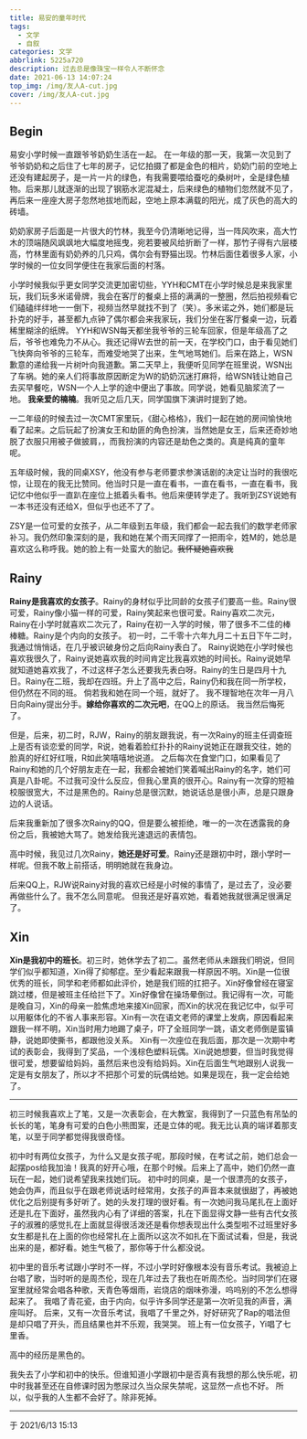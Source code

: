 ```yaml
---
title: 易安的童年时代
tags:
  - 文学
  - 自叙
categories: 文学
abbrlink: 5225a720
description: 过去总是像珠宝一样令人不断怀念
date: 2021-06-13 14:07:24
top_img: /img/友人A-cut.jpg
cover: /img/友人A-cut.jpg
---
```


Begin
---

易安小学时候一直跟爷爷奶奶生活在一起。
在一年级的那一天，我第一次见到了爷爷奶奶和之后住了七年的房子，记忆拍摄了都是金色的相片，奶奶门前的空地上还没有建起房子，是一片一片的绿色，有我需要喂给蚕吃的桑树叶，全是绿色植物。后来那儿就逐渐的出现了钢筋水泥混凝土，后来绿色的植物们忽然就不见了，再后来一座座大房子忽然地拔地而起，空地上原本满载的阳光，成了灰色的高大的砖墙。

奶奶家房子后面是一片很大的竹林，我至今仍清晰地记得，当一阵风吹来，高大竹木的顶端随风飒飒地大幅度地摇曳，宛若要被风给折断了一样，那竹子得有六层楼高，竹林里面有奶奶养的几只鸡，偶尔会有野猫出现。竹林后面住着很多人家，小学时候的一位女同学便住在我家后面的村落。

小学时候我似乎更女同学交流更加密切些，YYH和CMT在小学时候总是来我家里玩，我们玩多米诺骨牌，我会在客厅的餐桌上搭的满满的一整圈，然后拍视频看它们磕磕绊绊地一一倒下，视频当然早就找不到了（笑）。多米诺之外，她们都是玩扑克的好手，甚至都九点钟了偶尔都会来我家玩，我们分坐在客厅餐桌一边，玩着稀里糊涂的纸牌。
YYH和WSN每天都坐我爷爷的三轮车回家，但是年级高了之后，爷爷也难免力不从心。我还记得W去世的前一天，在学校门口，由于看见她们飞快奔向爷爷的三轮车，而难受地哭了出来，生气地骂她们。后来在路上，WSN歉意的递给我一片树叶向我道歉。第二天早上，我便听见同学在班里说，WSN出了车祸。她的亲人们将事故原因断定为W的奶奶沉迷打麻将，给WSN钱让她自己去买早餐吃，WSN一个人上学的途中便出了事故。同学说，她看见脑浆流了一地。
**我亲爱的楠楠**。我听见之后几天，同学国旗下演讲时提到了她。

一二年级的时候去过一次CMT家里玩，《甜心格格》，我们一起在她的房间愉快地看了起来。之后玩起了扮演女王和劫匪的角色扮演，当然她是女王，后来还奇妙地脱了衣服只用被子做披肩，，而我扮演的内容还是劫色之类的。真是纯真的童年呢。

五年级时候，我的同桌XSY，他没有参与老师要求参演话剧的决定让当时的我很吃惊，让现在的我无比赞同。他当时只是一直在看书，一直在看书，一直在看书，我记忆中他似乎一直趴在座位上抵着头看书。他后来便转学走了。我听到ZSY说她有一本书还没有还给X，但似乎也还不了了。

ZSY是一位可爱的女孩子，从二年级到五年级，我们都会一起去我们的数学老师家补习。我仍然印象深刻的是，我和她在某个雨天同撑了一把雨伞，姓M的，她总是喜欢这么称呼我。她的脸上有一处蛮大的胎记。~~我怀疑她喜欢我~~

Rainy
---

**Rainy是我喜欢的女孩子**。Rainy的身材似乎比同龄的女孩子们要高一些。Rainy很可爱，Rainy像小猫一样的可爱，Rainy笑起来也很可爱。Rainy喜欢二次元，Rainy在小学时就喜欢二次元了，Rainy在初一入学的时候，带了很多不二佳的棒棒糖。Rainy是个内向的女孩子。
初一时，二千零十六年九月二十五日下午二时，我通过悄悄话，在几乎被识破身份之后向Rainy表白了。
Rainy说她在小学时候也喜欢我很久了，Rainy说她喜欢我的时间肯定比我喜欢她的时间长。Rainy说她早就知道她喜欢我了，不过这样子怎么还要我先表白呀。Rainy的生日是四月十九日。Rainy在二班，我却在四班。升上了高中之后，Rainy仍和我在同一所学校，但仍然在不同的班。
倘若我和她在同一个班，就好了。
我不理智地在次年一月八日向Rainy提出分手。**嫁给你喜欢的二次元吧**，在QQ上的原话。
我当然后悔死了。

但是，后来，初二时，RJW，Rainy的朋友跟我说，有一次Rainy的班主任调查班上是否有谈恋爱的同学，R说，她看着脸红扑扑的Rainy说她正在跟我交往，她的脸真的好红好红哦，R如此笑嘻嘻地说道。
之后每次在食堂门口，如果看见了Rainy和她的几个好朋友走在一起，我都会被她们笑着喊出Rainy的名字，她们可真是八卦呢。不过我可没什么反应，但我心里真的很开心。Rainy有一次穿的短袖校服很宽大，不过是黑色的。Rainy总是很沉默，她说话总是很小声，总是只跟身边的人说话。

后来我重新加了很多次Rainy的QQ，但是要么被拒绝，唯一的一次在透露我的身份之后，我被她大骂了。她发给我光速退远的表情包。

高中时候，我见过几次Rainy，**她还是好可爱**。Rainy还是跟初中时，跟小学时一样呢。但我不敢上前搭话，明明她就在我身边。

后来QQ上，RJW说Rainy对我的喜欢已经是小时候的事情了，是过去了，没必要再做些什么了。我不怎么同意呢。
但我还是好喜欢她，看着她我就很满足很满足了。

Xin
---

**Xin是我初中的班长**。初三时，她休学去了初二。虽然老师从未跟我们明说，但同学们似乎都知道，Xin得了抑郁症。至少看起来跟我一样原因不明。Xin是一位很优秀的班长，同学和老师都如此评价，她是我们班的扛把子。Xin好像曾经在寝室跳过楼，但是被班主任给拦下了。Xin好像曾在操场晕倒过。我记得有一次，可能是晚自习，Xin的母亲一脸焦虑地来接Xin回家，而Xin的状况在我记忆中，似乎可以用躯体化的不省人事来形容。Xin有一次在语文老师的课堂上发病，原因看起来跟我一样不明，Xin当时用力地踢了桌子，吓了全班同学一跳，语文老师倒是蛮镇静，说她即使撕书，都跟他没关系。
Xin有一次座位在我后面，那次是一次期中考试的表彰会，我得到了奖品，一个浅棕色塑料玩偶。Xin说她想要，但当时我觉得很可爱，想要留给妈妈，虽然后来也没有给妈妈。Xin在后面生气地跟别人说我一定是有女朋友了，所以才不把那个可爱的玩偶给她。如果是现在，我一定会给她了。

---

初三时候我喜欢上了笔，又是一次表彰会，在大教室，我得到了一只蓝色有吊坠的长长的笔，笔身有可爱的白色小熊图案，还是立体的呢。我无比认真的端详着那支笔，以至于同学都觉得我很奇怪。

初中时有两位女孩子，为什么又是女孩子呢，那段时候，在考试之前，她们总会一起摆pos给我加油！我真的好开心哦，在那个时候。后来上了高中，她们仍然一直玩在一起，她们说希望我来找她们玩。
初中时的同桌，是一个很漂亮的女孩子，她会伪声，而且似乎在跟老师说话时经常用，女孩子的声音本来就很甜了，再被她优化之后别提有多好听了。她的头发打理的很好看。有一次她问我马尾扎在上面好还是扎在下面好，虽然我内心有了详细的答案，扎在下面显得文静一些有古代女孩子的淑雅的感觉扎在上面就显得很活泼还是看你想表现出什么类型啦不过班里好多女生都是扎在上面的你也经常扎在上面所以这次不如扎在下面试试看，但是，我说出来的是，都好看。她生气极了，那你等于什么都没说。

初中里的音乐考试跟小学时不一样，不过小学时好像根本没有音乐考试。我被迫上台唱了歌，当时听的是周杰伦，现在几年过去了我也在听周杰伦。当时同学们在寝室里就经常会唱各种歌，天青色等烟雨，岩烧店的烟味弥漫，呜呜别的不怎么想得起来了。
我唱了青花瓷，由于内向，似乎许多同学还是第一次听见我的声音，满座叫好。
后来，又有一次音乐考试，我唱了千里之外，好好研究了Rap的唱法但是却只唱了开头，而且结果也并不乐观，我哭哭。
班上有一位女孩子，Yi唱了七里香。

高中的经历是黑色的。

我失去了小学和初中的快乐。但谁知道小学跟初中是否真有我想的那么快乐呢，初中时我甚至还在自修课时因为憋尿过久当众尿失禁呢，这显然一点也不好。
所以，似乎我的人生都不会好了。除非死掉。

---

于 2021/6/13 15:13
